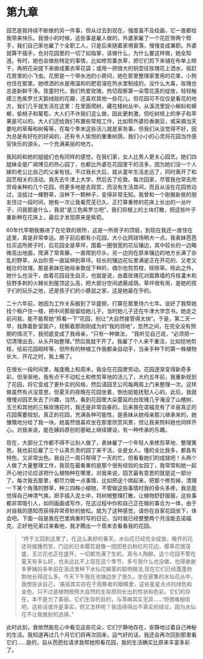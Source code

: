 # 第九章

园艺是我持续不断做的另一件事，但从过去到现在，强度虽不及绘画，它一直都给我带来快乐。我很小的时候，这些事是雇人做的，外婆家雇了一个花匠带两个帮手，我们自己家也雇了个全职工人，只是后来随着家境衰落，慢慢变成兼职。外婆就算不插手，也对花园里的一切了如指掌，该做什么，为什么要这样做，她全知道。有时，她也会做些特定的事情，比如修剪薰衣草，把它们剪下来铺在布单上晾干，再把花朵搓下来做成薰衣草花袋；或用一把很大的铜壶往玫瑰花上洒水，驱赶花房里的小飞虫。花房是一个带水池的小房间，她在那里整理家里用的花束，小狗也住在那里。她喷洒的水是用温和的肥皂溶在热水里制成的，没什么大毒，玫瑰也总是新鲜干净。孩童时代，我们热爱玫瑰，热切观察第一朵雪花莲的绽放，轻轻触摸三色紫罗兰天鹅绒般的花瓣，还喜欢其他一些花儿。但花园可不仅仅是看花的地方，我们几乎就生活在这里：在里面爬树，藏在矮树丛中，从溪流里捉小蝌蚪和蝾螈，偷桃子和葡萄，大人们不许我们这么做，因此更刺激，但吃树枝上的李子和苹果是可以的。大人们还给我们布置些常规工作，比如帮外婆捡香豌豆，或采摘当天要吃的草莓和树莓等，在每个季末这些活儿就是家务事，但我们从没觉得不好，因为总是有好吃的好闻的，还有令人愉悦的重重树荫，我们小小的心灵将花园当作感官快乐的源头，一个充满美丽的地方。

我妈妈和她的姐姐们也有同样的感觉，在我们家，女人比男人更关心园艺。她们四姐妹全是广闻博见的热心园丁，也都比外婆在花园里干的活多，因为她们没一个人嫁的老公比自己的父亲有钱。不过我长大后，就从童年生活走远了，同时离开了和园艺相关的活动。我先去牛津上大学，然后去了伦敦。每次回家，尽管我也常去欣赏母亲种的几个花园，但更多地是去观赏，而没有生活其间，而且从没在花园劳动过，没拔过一棵野草，没种下一颗种子，变得非常无知。我曾和一个刚搬新居的朋友住过一段时间，她有一次让我看荒芜已久、正打算重修的花床上长出的一丛叶子，问我那是什么，我说“是三色紫罗兰吧”，我们将根上的土块打散，把这些叶子重新种在花床上，最后才发现原来是紫菀。

60年代早期我搬进了在伦敦的居所，这是一所房子的顶层，到现在我还一直住在这里，真是非常幸运。房子前后都有小花园，大小比网球场稍大一点。我表妹芭芭拉买这所房子时，后花园全是草坪，围着一圈很宽的花坛镶边，其中较长的一边略微高出地面，爬满了常青藤，一直爬到尽头，另一边则在原来镶边的地方长满了杂乱的野草，从台阶旁一直延伸到草坪。较长的镶边花坛里满是正在开花的、又老又粗壮的玫瑰，那是表妹在她母亲敦促下种的，偶尔也剪剪枝，除除草。除此之外，她什么也没干，由着花园自生自灭，也就是说，由着玫瑰花对面靠墙的月桂灌木和狂野多刺的火棘长到屋顶这么高，把大部分空间遮蔽成荫。草坪很有用，是她的孩子们的玩乐之地，还是孩子们的小豚鼠之家，这是她最在乎的。

二十六年前，她因为工作关系搬到了华盛顿，打算在那里待六七年。说好了我帮她找个租户住一楼，把中间那层留给她儿子，当时她儿子还在牛津大学念书。她走之前问我，能不能帮她“照看一下”花园，别让“大自然接管得太快”。于是，第二天一早，我靠着卧室窗户，视察着那刚刚成为的“我的领地”，忽然之间，在完全没有预期的情况下，我彻底变成了我母亲，“只有一种做法， ”我听见自己说，“必须把一切清理出去，从头开始整理。”然后我就干开了。我雇了个人来干重活，比如挖地剪枝，给前花园砌砖等，但所有的种植工作我都亲自动手，当亲手种下的第一株植物长大、开花之时，我上瘾了。

在很长一段时间里，每逢晚上和周末，我全在花园里劳动。花园逐渐变得新奇多彩，但渐渐地，我有点干不动松土和修剪草地的活儿了，大约五年前，我重新规划了花园，将它变成了更朴实的风格，然后请园艺公司每两周上门来整理一次。这样做虽然有点没意思，但夏天的夜晚在花园坐着，倒也挺能抚慰人心的。此后，我就慢慢对园艺失去了兴趣，当然，看到花园里大朵蔓延的白玫瑰几乎淹没了山楂树、玉兰和其他的三株玫瑰花时，我还是非常自豪的。后来我在诺福克有了半亩真正的花园需要规划，真正的花园，充满各种可能性，是表妹从她母亲那儿继承来的，她慷慨地分给了我一块。她虽然很喜欢坐在那里欣赏风景，但让我来照料她也同样开心。对我来说，能在姨妈原创的基础上继续建设，有一种传承的乐趣。

现在，大部分工作都不得不让别人做了，表妹雇了一个年轻人来修剪草地、整理篱笆。我也前后雇了三个认真负责的园丁来干活，全是女人，懂的全比我多，都各有特色，又非常出色。我自己一周只帮得了一天的忙，但看看她们的成就吧！头两个人做了大量整理工作，我现在最看重的是那个很有经验的女园丁，我常常和她一起开心地讨论应该把什么植物种在哪里，对我来说，园艺最有意思的就是这一部分了。每次我去那里，都尽力做一点事情，比如把这个绑起来，把那个修剪掉，清理一下某个角落的野草，种三四株小植物，不管做这些事情时我的骨头多疼，我总能觉得自己神清气爽。把手插入泥土中，将树根整理打散，让植物舒舒服服，这些事都非常吸引人，如同画画或写作，在这过程中你和自己正在做的事合为一体，由于对自我的感知而获得异常奇妙的放松。就为了这种感觉，请你在自家花园坐下，体会吧。下面一段是我在巴里病重时写的日记，当时我已经整整两个月没能去诺福克，正好他兄弟过来看他，我才腾出一个周末去看看我的花园。

> “终于又回到这里了，在这么美好的春天，水仙花已经完全绽放，晚开的花还将接踵而至，门边的日本樱花就像一团团苍白粉红的花边，樱草花很茂盛，玉兰花也正在盛开，一切都充满了生机，真令人陶醉。这个花园不管在夏天有多么好，也永远比不上现在这个季节。多亏我什么也没做，也得谢谢多萝姨妈多年前在溪流里种下水仙花鳞茎的聪明做法,现在它们已经蓬蓬勃勃地长得这么多。今天下午我在池塘边坐了很久，坐在密集的水仙花丛中，我想告诉自己，‘美丽其实存在于观察者的眼睛里，这些星星点点的绿色和金色，只不过是植物按照大自然的生存原则长出的性状和色彩。它们的存在，本不是为了美丽，它们生存的目的，与荨麻其实无异……’但很难相信吧。这些话或许是事实，但又怎样呢？我选择得出不真实的结论，因为水仙花不让我做别的选择。”

此时此刻，我依然能在心中看见这些花朵，它们宁静地存在，安静地过着自己神秘的生活。我知道再过几个月它们将再次回来，运气好的话，我还会再次回到那里看它们……是的，自从芭芭拉请求我帮她照看花园，我的生活确实比原来丰富多彩了。